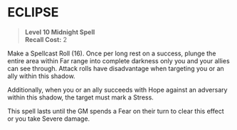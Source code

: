 ﻿---
tags:
  - Ability
  - CharacterOption
name: 'ECLIPSE'
level: 10
domain: 'Midnight'
type: 'Spell'
recall: '2'
description: 'Make a Spellcast Roll (16). Once per long rest on a success, plunge the entire area within Far range into complete darkness only you and your allies can see through. Attack rolls have disadvantage when targeting you or an ally within this shadow.

Additionally, when you or an ally succeeds with Hope against an adversary within this shadow, the target must mark a Stress.

This spell lasts until the GM spends a Fear on their turn to clear this effect or you take Severe damage.'
---
# ECLIPSE

> **Level 10 Midnight Spell**  
> **Recall Cost:** 2

Make a Spellcast Roll (16). Once per long rest on a success, plunge the entire area within Far range into complete darkness only you and your allies can see through. Attack rolls have disadvantage when targeting you or an ally within this shadow.

Additionally, when you or an ally succeeds with Hope against an adversary within this shadow, the target must mark a Stress.

This spell lasts until the GM spends a Fear on their turn to clear this effect or you take Severe damage.
